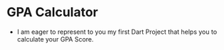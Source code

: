 # GPA Calculator
+ I am eager to represent to you my first Dart Project that helps you to calculate your GPA Score.


